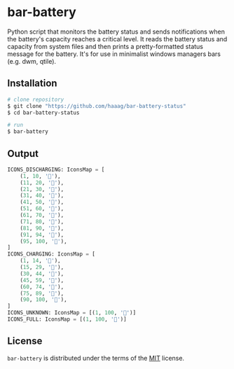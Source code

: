 # bar-battery

Python script that monitors the battery status and sends notifications when the
battery's capacity reaches a critical level.
It reads the battery status and capacity from system files and then prints a pretty-formatted
status message for the battery.
It's for use in minimalist windows managers bars (e.g. dwm, qtile).

## Installation

```bash
# clone repository
$ git clone "https://github.com/haaag/bar-battery-status"
$ cd bar-battery-status

# run
$ bar-battery
```

## Output

```python
ICONS_DISCHARGING: IconsMap = [
    (1, 10, ''),
    (11, 20, ''),
    (21, 30, ''),
    (31, 40, ''),
    (41, 50, ''),
    (51, 60, ''),
    (61, 70, ''),
    (71, 80, ''),
    (81, 90, ''),
    (91, 94, ''),
    (95, 100, ''),
]
ICONS_CHARGING: IconsMap = [
    (1, 14, ''),
    (15, 29, ''),
    (30, 44, ''),
    (45, 59, ''),
    (60, 74, ''),
    (75, 89, ''),
    (90, 100, ''),
]
ICONS_UNKNOWN: IconsMap = [(1, 100, '')]
ICONS_FULL: IconsMap = [(1, 100, '')]
```

## License

`bar-battery` is distributed under the terms of the [MIT](https://spdx.org/licenses/MIT.html) license.
